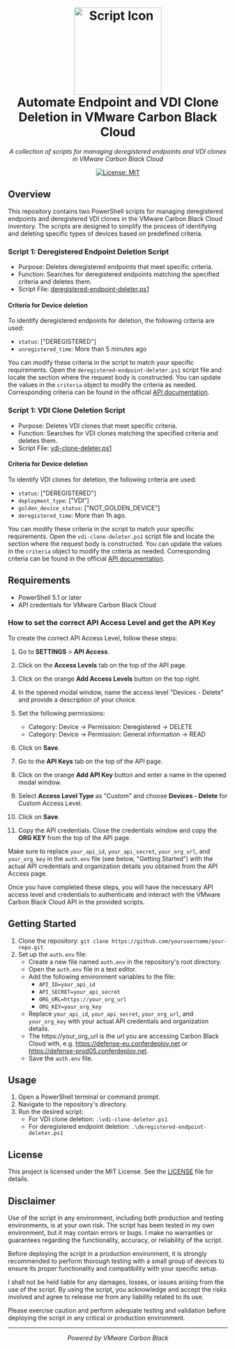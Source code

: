 <h1 align="center">
    <img src="https://avatars.githubusercontent.com/u/2071378?s=200&v=4" alt="Script Icon" width="200">
    <br>
    Automate Endpoint and VDI Clone Deletion in VMware Carbon Black Cloud
</h1>

<p align="center">
    <em>A collection of scripts for managing deregistered endpoints and VDI clones in VMware Carbon Black Cloud</em>
</p>

<p align="center">
    <a href="LICENSE">
        <img src="https://img.shields.io/badge/License-MIT-blue.svg" alt="License: MIT">
    </a>
</p>

## Overview

This repository contains two PowerShell scripts for managing deregistered endpoints and deregistered VDI clones in the VMware Carbon Black Cloud inventory. The scripts are designed to simplify the process of identifying and deleting specific types of devices based on predefined criteria.

### Script 1: Deregistered Endpoint Deletion Script

- Purpose: Deletes deregistered endpoints that meet specific criteria.
- Function: Searches for deregistered endpoints matching the specified criteria and deletes them.
- Script File: [deregistered-endpoint-deleter.ps1](deregistered-endpoint-deleter.ps1)

#### Criteria for Device deletion
To identify deregistered endpoints for deletion, the following criteria are used:

- `status`: ["DEREGISTERED"]
- `unregistered_time`: More than 5 minutes ago

You can modify these criteria in the script to match your specific requirements. Open the `deregistered-endpoint-deleter.ps1` script file and locate the section where the request body is constructed. You can update the values in the `criteria` object to modify the criteria as needed.
Corresponding criteria can be found in the official [API documentation](https://developer.carbonblack.com/reference/carbon-black-cloud/platform/latest/devices-api/).

### Script 1: VDI Clone Deletion Script

- Purpose: Deletes VDI clones that meet specific criteria.
- Function: Searches for VDI clones matching the specified criteria and deletes them.
- Script File: [vdi-clone-deleter.ps1](vdi-clone-deleter.ps1)

#### Criteria for Device deletion

To identify VDI clones for deletion, the following criteria are used:

- `status`: ["DEREGISTERED"]
- `deployment_type`: ["VDI"]
- `golden_device_status`: ["NOT_GOLDEN_DEVICE"]
- `deregistered_time`: More than 1h ago.

You can modify these criteria in the script to match your specific requirements. Open the `vdi-clone-deleter.ps1` script file and locate the section where the request body is constructed. You can update the values in the `criteria` object to modify the criteria as needed.
Corresponding criteria can be found in the official [API documentation](https://developer.carbonblack.com/reference/carbon-black-cloud/platform/latest/devices-api/).

## Requirements

- PowerShell 5.1 or later
- API credentials for VMware Carbon Black Cloud

### How to set the correct API Access Level and get the API Key

To create the correct API Access Level, follow these steps:

1. Go to **SETTINGS** > **API Access**.
2. Click on the **Access Levels** tab on the top of the API page.
3. Click on the orange **Add Access Levels** button on the top right.
4. In the opened modal window, name the access level "Devices - Delete" and provide a description of your choice.
5. Set the following permissions:

   - Category: Device -> Permission: Deregistered -> DELETE
   - Category: Device -> Permission: General information -> READ

6. Click on **Save**.
7. Go to the **API Keys** tab on the top of the API page.
8. Click on the orange **Add API Key** button and enter a name in the opened modal window.
9. Select **Access Level Type** as "Custom" and choose **Devices - Delete** for Custom Access Level.
10. Click on **Save**.
11. Copy the API credentials. Close the credentials window and copy the **ORG KEY** from the top of the API page.

Make sure to replace `your_api_id`, `your_api_secret`, `your_org_url`, and `your_org_key` in the `auth.env` file (see below, "Getting Started") with the actual API credentials and organization details you obtained from the API Access page.

Once you have completed these steps, you will have the necessary API access level and credentials to authenticate and interact with the VMware Carbon Black Cloud API in the provided scripts.


## Getting Started

1. Clone the repository: `git clone https://github.com/yourusername/your-repo.git`
2. Set up the `auth.env` file: 
   - Create a new file named `auth.env` in the repository's root directory.
   - Open the `auth.env` file in a text editor.
   - Add the following environment variables to the file:
     - `API_ID=your_api_id`
     - `API_SECRET=your_api_secret`
     - `ORG_URL=https://your_org_url`
     - `ORG_KEY=your_org_key`
   - Replace `your_api_id`, `your_api_secret`, `your_org_url`, and `your_org_key` with your actual API credentials and organization details.
   - The https://your_org_url is the url you are accessing Carbon Black Cloud with, e.g. https://defense-eu.conferdeploy.net or https://defense-prod05.conferdeploy.net.
   - Save the `auth.env` file.

## Usage

1. Open a PowerShell terminal or command prompt.
2. Navigate to the repository's directory.
3. Run the desired script:
   - For VDI clone deletion: `.\vdi-clone-deleter.ps1`
   - For deregistered endpoint deletion: `.\deregistered-endpoint-deleter.ps1`

## License

This project is licensed under the MIT License. See the [LICENSE](LICENSE) file for details.

## Disclaimer
Use of the script in any environment, including both production and testing environments, is at your own risk. The script has been tested in my own environment, but it may contain errors or bugs. I make no warranties or guarantees regarding the functionality, accuracy, or reliability of the script. 

Before deploying the script in a production environment, it is strongly recommended to perform thorough testing with a small group of devices to ensure its proper functionality and compatibility with your specific setup.

I shall not be held liable for any damages, losses, or issues arising from the use of the script. By using the script, you acknowledge and accept the risks involved and agree to release me from any liability related to its use.

Please exercise caution and perform adequate testing and validation before deploying the script in any critical or production environment.

---

<p align="center">
    <em>Powered by VMware Carbon Black</em>
</p>
